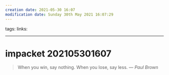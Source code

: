 ```yaml
---
creation date: 2021-05-30 16:07
modification date: Sunday 30th May 2021 16:07:29
---
```

tags: 
links:

---

# impacket 202105301607

> When you win, say nothing. When you lose, say less.
> &mdash; <cite>Paul Brown</cite>